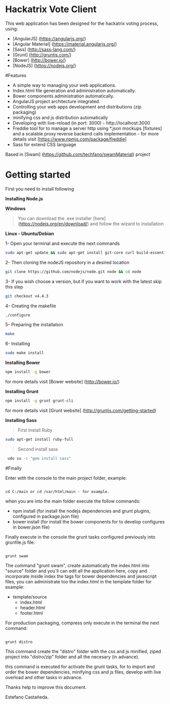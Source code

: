 # Hackatrix Vote Client

This web application has been designed for the hackatrix voting process, using:

- [AngularJS] (https://angularjs.org/)
- [Angular Material] (https://material.angularjs.org/)
- [Sass] (http://sass-lang.com/)
- [Grunt] (http://gruntjs.com/)
- [Bower] (http://bower.io/)
- [NodeJS] (https://nodejs.org/)

#Features

- A simple way to managing your web applications.
- Index.html file generation and administration automatically.
- Bower components administration automatically.
- AngularJS project architecture integrated. 
- Controlling your web apps development and distributions (zip packaging)
- minifying css and js distribution automatically
- Developing with live-reload (in port: 3000) - http://localhost:3000
- Freddie tool for to manage a server http using *.json mockups [fixtures] and a scalable proxy reverse backend calls implementation - for more details visit [https://www.npmjs.com/package/freddie]
- Sass for extend CSS language

Based in [Swam] (https://github.com/techfano/swamMaterial) project

# Getting started

First you need to install following

**Installing Node.js**

**Windows**
> You can download the .exe installer [here] (https://nodejs.org/en/download/) and follow the wizard to installation

**Linux - Ubuntu/Debian**

1- Open your terminal and execute the next commands
```bash
sudo apt-get update && sudo apt-get install git-core curl build-essential openssl libssl-dev
```
2- Then cloning the nodeJS repository in a desired location
```bash
git clone https://github.com/nodejs/node.git node && cd node
```
3- If you wish choose a version, but if you want to work with the latest skip this step
```bash
git checkout v4.4.3
```
4- Creating the makefile
```bash
./configure
```
5- Preparing the installation
```bash
make
```
6- Installing
```bash
sudo make install
```

**Installing Bower**
```bash
npm install -g bower
```
for more details visit [Bower website] (http://bower.io/)

**Installing Grunt**
```bash
npm install -g grunt grunt-cli
```
for more details visit [Grunt website] (http://gruntjs.com/getting-started)

**Installing Sass**

> First Install Ruby

```bash
sudo apt-get install ruby-full
```

> Second install sass 

```bash
 udo su -c "gem install sass"
```

#Finally

Enter with the console to the main project folder, example:

<code>
cd C:/main or cd /var/html/main - for example.
</code>


when you are into the main folder execute the follow commands:

- npm install (for install the nodejs dependencies and grunt plugins, configured in package.json file)
- bower install (for install the bower components for to develop configures in bower.json file)

Finally execute in the console the grunt tasks configured previously into grunfile.js file:

<code>
grunt swam
</code>

The command "grunt swam", create automatically the index.html into "source" folder and you´ll can edit all the application here, copy and incorporate inside index the tags for bower dependencies and javascript files, you can administrate too the index.html in the template folder for example:

- template/source
  - index.html
  - header.html
  - footer.html

For production packaging, compress only execute in the terminal the next command:

<code>
grunt distro
</code>

This command create the "distro" folder with the css and js minified, ziped project into "distro/zip" folder and all the necesary (in advance).

this command is executed for activate the grunt tasks, for to import and order the bower dependencies, minifying css and js files, develop with live overload and other tasks in advance.

Thanks help to improve this document.

Estefano Castañeda.
